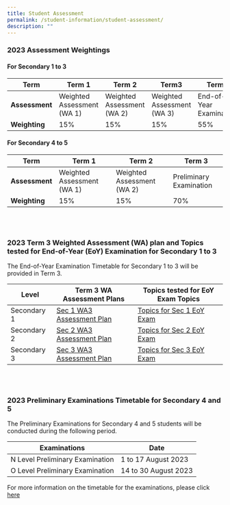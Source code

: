 ```yaml
---
title: Student Assessment
permalink: /student-information/student-assessment/
description: ""
---
```

### 2023 Assessment Weightings

#### For Secondary 1 to 3

|**Term**|Term 1|Term 2|Term3|Term4|
|---|---|---|---|---|
|**Assessment**|Weighted Assessment (WA 1)|Weighted Assessment (WA 2)|Weighted Assessment (WA 3)|End-of-Year Examination|
|**Weighting**|15%|15%|15%|55%|


#### For Secondary 4 to 5

|**Term**|  Term 1  |  Term 2  |  Term 3  |
|---|---|---|---|
|**Assessment**|Weighted Assessment (WA 1)|Weighted Assessment (WA 2)|Preliminary Examination|
|**Weighting**|15%|15%|70%|

<br>
<br>

### 2023 Term 3 Weighted Assessment (WA) plan and Topics tested for End-of-Year (EoY) Examination for Secondary 1 to 3

The End-of-Year Examination Timetable for Secondary 1 to 3 will be provided in Term 3.

|Level|Term 3 WA <br> Assessment Plans| Topics tested for EoY Exam Topics|
|---|---|---|
| Secondary 1 | [Sec 1 WA3 Assessment Plan](/files/Assessment%20Matters/semester%202%20sec%201%20weighted%20assessment%20plan.pdf) | [Topics for Sec 1 EoY Exam](/files/Assessment%20Matters/sec%201%20eoy%20topics.pdf) |
|Secondary 2 | [Sec 2 WA3 Assessment Plan](/files/Assessment%20Matters/semester%202%20sec%202%20weighted%20assessment%20plan.pdf) | [Topics for Sec 2 EoY Exam](/files/Assessment%20Matters/sec%202%20eoy%20topics.pdf) |
|Secondary 3 |  [Sec 3 WA3 Assessment Plan](/files/Assessment%20Matters/semester%202%20sec%203%20weighted%20assessment%20plan.pdf) | [Topics for Sec 3 EoY Exam](/files/Assessment%20Matters/sec%203%20eoy%20topics.pdf) |

<br>
<br>

### 2023 Preliminary Examinations Timetable for Secondary 4 and 5

The Preliminary Examinations for Secondary 4 and 5 students will be conducted during the following period.


| Examinations | Date |
| --- | --- |
| N Level Preliminary Examination | 1 to 17 August 2023 |
| O Level Preliminary Examination | 14 to 30 August 2023 |


For more information on the timetable for the examinations, please click [here](/files/Assessment%20Matters/sec%204-5%20preliminary%20exam%20timetable%202023_updated%20(24%20july).pdf)
